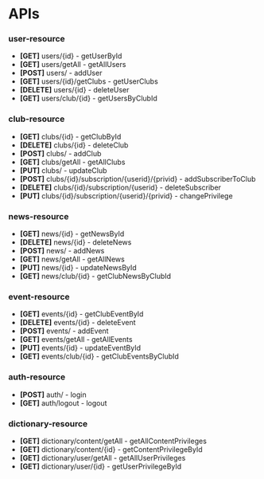 # APIs
### user-resource
* **[GET]** users/{id} - getUserById
* **[GET]** users/getAll - getAllUsers
* **[POST]** users/ - addUser
* **[GET]** users/{id}/getClubs - getUserClubs
* **[DELETE]** users/{id} - deleteUser
* **[GET]** users/club/{id} - getUsersByClubId

### club-resource
* **[GET]** clubs/{id} - getClubById
* **[DELETE]** clubs/{id} - deleteClub
* **[POST]** clubs/ - addClub
* **[GET]** clubs/getAll - getAllClubs
* **[PUT]** clubs/ - updateClub
* **[POST]** clubs/{id}/subscription/{userid}/{privid} - addSubscriberToClub
* **[DELETE]** clubs/{id}/subscription/{userid} - deleteSubscriber
* **[PUT]** clubs/{id}/subscription/{userid}/{privid} - changePrivilege

### news-resource
* **[GET]** news/{id} - getNewsById
* **[DELETE]** news/{id} - deleteNews
* **[POST]** news/ - addNews
* **[GET]** news/getAll - getAllNews
* **[PUT]** news/{id} - updateNewsById
* **[GET]** news/club/{id} - getClubNewsByClubId

### event-resource
* **[GET]** events/{id} - getClubEventById
* **[DELETE]** events/{id} - deleteEvent
* **[POST]** events/ - addEvent
* **[GET]** events/getAll - getAllEvents
* **[PUT]** events/{id} - updateEventById
* **[GET]** events/club/{id} - getClubEventsByClubId

### auth-resource
* **[POST]** auth/ - login
* **[GET]** auth/logout - logout

### dictionary-resource
* **[GET]** dictionary/content/getAll - getAllContentPrivileges
* **[GET]** dictionary/content/{id} - getContentPrivilegeById
* **[GET]** dictionary/user/getAll - getAllUserPrivileges
* **[GET]** dictionary/user/{id} - getUserPrivilegeById